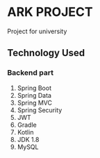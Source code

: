 # ARK PROJECT
Project for university

## Technology Used

### Backend part
1. Spring Boot
2. Spring Data
3. Spring MVC
4. Spring Security
5. JWT
6. Gradle
7. Kotlin
8. JDK 1.8
9. MySQL

